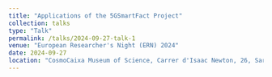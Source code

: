 ```yaml
---
title: "Applications of the 5GSmartFact Project"
collection: talks
type: "Talk"
permalink: /talks/2024-09-27-talk-1
venue: "European Researcher's Night (ERN) 2024"
date: 2024-09-27
location: "CosmoCaixa Museum of Science, Carrer d'Isaac Newton, 26, Sarrià-Sant Gervasi, 08022 Barcelona, Spain"
---
```

